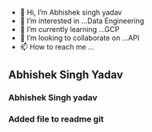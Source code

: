 - 👋 Hi, I’m Abhishek singh yadav
- 👀 I’m interested in ...Data Engineering
- 🌱 I’m currently learning ...GCP
- 💞️ I’m looking to collaborate on ...API
- 📫 How to reach me ...
## Abhishek Singh Yadav

### Abhishek Singh yadav
<!---
yadav8327/yadav8327 is a ✨ special ✨ repository because its `README.md` (this file) appears on your GitHub profile.
You can click the Preview link to take a look at your changes.
--->
### Added file to readme git
